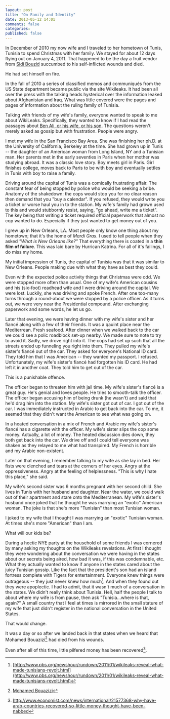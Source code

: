 ```yaml
---
layout: post
title: "On Family and Identity"
date: 2013-05-12 14:01
comments: false
categories: 
published: false
---
```


In December of 2010 my now wife and I traveled to her hometown of Tunis, Tunisia to spend Christmas with her family. We stayed for about 12 days flying out on January 4, 2011. That happened to be the day a fruit vendor from [Sidi Bouzid](http://en.wikipedia.org/wiki/Sidi_Bouzid) succumbed to his self-inflicted wounds and died.  

He had set himself on fire.

<!-- more -->

In the fall of 2010 a series of classified memos and communiqués from the US State department became public via the site Wikileaks. It had been all over the press with the talking heads hysterical over the information leaked about Afghanistan and Iraq. What was little covered were the pages and pages of information about the ruling family of Tunisia.  

Talking with friends of my wife's family, everyone wanted to speak to me about WikiLeaks. Specifically, they wanted to know if I had read the passages about [Ben Ali, or his wife, or his son](http://middleeast.about.com/b/2011/01/14/tunisias-and-ben-alis-corruptions-the-wikileaks-revelations.htm). The questions weren't merely asked as gossip but with frustration. People were angry.

I met my wife in the San Francisco Bay Area. She was finishing her ph.D. at the University of California, Berkeley at the time. She had grown up in Tunis -- the daughter of an American woman from Long Island, NY and a Tunisian man. Her parents met in the early seventies in Paris when her mother was studying abroad. It was a classic love story. Boy meets girl in Paris. Girl finishes college, moves back to Paris to be with boy and eventually settles in Tunis with boy to raise a family.

Driving around the capital of Tunis was a comically frustrating affair. The constant fear of being stopped by police who would be seeking a bribe. Anatomy of the shakedown: the cops would stop you for no clear reason then demand that you "buy a calendar". If you refused, they would write you a ticket or worse haul you in to the station. My wife's family had grown used to this and would stubbornly resist, saying, "go ahead, write me a ticket". The key being that writing a ticket required official paperwork that almost no cop wanted to do. Especially if they just wanted to get money out of you.  

I grew up in New Orleans, LA. Most people only know one thing about my hometown; that it's the home of _Mardi Gras_. I used to tell people when they asked _"What is New Orleans like?"_ That everything there is coated in a __thin film of failure__. This was laid bare by Hurrican Katrina. For all of it's failings, I do miss my home.  

My initial impression of Tunis, the capital of Tunisia was that it was similar to New Orleans. People making due with what they have as best they could. 

Even with the expected police activity things that Christmas were odd. We were stopped more often than usual. One of my wife's American cousins and his (six-foot) readhead wife and I were driving around the capital. We were lost. Luckily, she was driving and spoke French. After one too-many turns through a round-about we were stopped by a police officer. As it turns out, we were very near the Presidential compound. After exchanging paperwork and some words, he let us go.  

Later that evening, we were having dinner with my wife's sister and her fiancé along with a few of their friends. It was a qauint place near the Mediterrean. Fresh seafood. After dinner when we walked back to the car we could see a polic roadblock set-up nearby. We made sure to note to try to avoid it. Sadly, we drove right into it. The cops had set up such that all the streets ended up funneling you right into them. They pulled my wife's sister's fiancé out of the car. They asked for everyone's National ID card. They told him that I was American -- they wanted my passport. I refused. Unfortunately, my wife's sister's fiancé had forgotten his ID card. He had left it in another coat. They told him to get out of the car.

This is a punishable offence.  

The officer began to threaten him with jail time. My wife's sister's fiancé is a great guy. He's genial and loves people. He tries to smooth-talk the officer. The officer began accusing him of being drunk (he wasn't) and said that he'd drag him into the station. My wife's sister got out of car. I got out of the car. I was immediately instructed in Arabic to get back into the car. To me, it seemed that they didn't want the American to see what was going on.

In a heated conversation in a mix of French and Arabic my wife's sister's fiancé has a cigarette with the officer. My wife's sister slips the cop some money. Actually, a lot of money. The heated discussion dies down, they both get back into the car. We drive off and I could tell everyone was shaken as they relayed to me what had transpired. My French is horrible and my Arabic non-existent.

Later on that evening, I remember talking to my wife as she lay in bed. Her fists were clenched and tears at the corners of her eyes. Angry at the oppressiveness. Angry at the feeling of helplessness. "This is why I hate this place," she said.

My wife's second sister was 6 months pregnant with her second child. She lives in Tunis with her husband and daughter. Near the water, we could walk out of their apartment and stare onto the Mediterranean. My wife's sister's husband once joked that he thought he was marrying an "exotic" American woman. The joke is that she's more "Tunisian" than most Tunisian woman.

I joked to my wife that I thought I was marrying an "exotic" Tunisian woman. At times she's more "American" than I am.

What will our kids be?

During a hectic NYE party at the household of some friends I was cornered by many asking my thoughts on the Wikileaks revelations. At first I thought they were wondering about the conversation we were having in the states about our secrets being aired, how bad it was, if this was condemnable, etc. What they actually wanted to know if anyone in the states cared about the juicy Tunisian gossip. Like the fact that the president's son had an island fortress complete with Tigers for entertainment. Everyone knew things were outrageous -- they just never knew how much[^1]. And when they found out they were apoplectic. I had to admit, that it wasn't much of a conversation in the states. We didn't really think about Tunisia. Hell, half the people I talk to about where my wife is from pause, then ask "Tunisia...where is that, again?" A small country that I feel at times is mirrored in the small stature of my wife that just didn't register in the national conversation in the United States.

That would change.

[^1]: [http://www.pbs.org/newshour/rundown/2011/01/wikileaks-reveal-what-made-tunisians-revolt.html](http://www.pbs.org/newshour/rundown/2011/01/wikileaks-reveal-what-made-tunisians-revolt.html)

It was a day or so after we landed back in that states when we heard that Mohamed Bouazizi[^3] had died from his wounds.

[^3]: [Mohamed Bouazizi](http://en.wikipedia.org/wiki/Mohamed_Bouazizi)


Even after all of this time, little pilfered money has been recovered[^4].

[^4]: http://www.economist.com/news/international/21577368-why-have-arab-countries-recovered-so-little-money-thought-have-been-nabbed